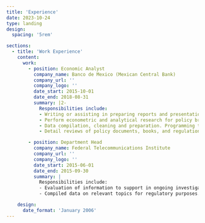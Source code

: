 ```yaml
---
title: 'Experience'
date: 2023-10-24
type: landing
design:
  spacing: '5rem'

sections:
  - title: 'Work Experience'
    content:
      work:
        - position: Economic Analyst
          company_name: Banco de Mexico (Mexican Central Bank)
          company_url: ''
          company_logo: ''
          date_start: 2015-10-01
          date_end: 2018-08-31
          summary: |2-
            Responsibilities include:
            - Writing or assisting in preparing reports and presentations for senior policy makers on current economic and financial conditions and policy issues.
            - Perform econometric and analytical research for policy briefings.
            - Data compilation, cleaning and preparation. Programming to facilitate and improve data manipulation and analysis.
            - Detail reviews of policy documents, books, and regulations for consistency and accuracy.

        - position: Department Head
          company_name: Federal Telecommunications Institute
          company_url: ''
          company_logo: ''
          date_start: 2015-06-01
          date_end: 2015-09-30
          summary: |
            Responsibilities include:
            - Evaluation of information to support in ongoing investigations, and conducting assessments of preliminary reviews at the Investigative Authority.
            - Compiled data on relevant topics for regulatory purposes.

    design:
      date_format: 'January 2006'
---
```


